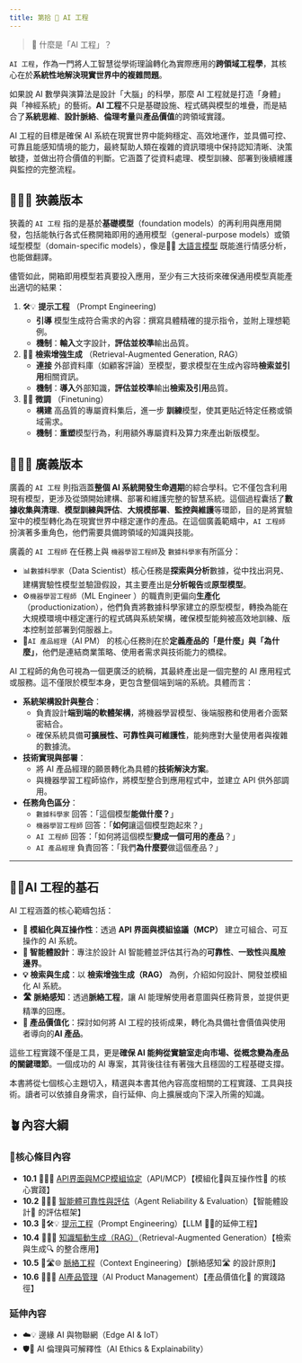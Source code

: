 ```yaml
---
title: 第拾 🌉 AI 工程
---
```

>  🌉 什麼是「AI 工程」？

`AI 工程`，作為一門將人工智慧從學術理論轉化為實際應用的**跨領域工程學**，其核心在於**系統性地解決現實世界中的複雜問題**。

如果說 AI 數學與演算法是設計「大腦」的科學，那麼 AI 工程就是打造「身體」與「神經系統」的藝術。**AI 工程**不只是基礎設施、程式碼與模型的堆疊，而是結合了**系統思維**、**設計脈絡**、**倫理考量**與**產品價值**的跨領域實踐。

AI 工程的目標是確保 AI 系統在現實世界中能夠穩定、高效地運作，並具備可控、可靠且能感知情境的能力，最終幫助人類在複雜的資訊環境中保持認知清晰、決策敏捷，並做出符合價值的判斷。它涵蓋了從資料處理、模型訓練、部署到後續維護與監控的完整流程。

## 🌉🧞‍♀️ 狹義版本

狹義的 `AI 工程` 指的是基於**基礎模型**（foundation models）的再利用與應用開發，包括能執行各式任務開箱即用的通用模型（general-purpose models）或領域型模型（domain-specific models），像是🧞‍♀️ [大語言模型](02-07-large_language_models.zh-hant) 既能進行情感分析，也能做翻譯。 

儘管如此，開箱即用模型若真要投入應用，至少有三大技術來確保通用模型真能產出適切的結果：

1. 🛠️💡 **提示工程** （Prompt Engineering)
    - **引導** 模型生成符合需求的內容：撰寫具體精確的提示指令，並附上理想範例。
    - **機制**：**輸入**文字設計，**評估並校準**輸出品質。
2. 🔗📝 **檢索增強生成** （Retrieval-Augmented Generation, RAG）
    - **連接** 外部資料庫（如顧客評論）至模型，要求模型在生成內容時**檢索並引用**相關資訊。
    - **機制**：**導入**外部知識，**評估並校準**輸出**檢索及引用**品質。
3. 🧹🧩 **微調** （Finetuning）
    - **構建** 高品質的專屬資料集后，進一步 **訓練**模型，使其更貼近特定任務或領域需求。
    - **機制**：**重塑**模型行為，利用額外專屬資料及算力來產出新版模型。

## 🌉🔗🎁 廣義版本

廣義的 `AI 工程` 則指涵蓋**整個 AI 系統開發生命週期**的綜合學科。它不僅包含利用現有模型，更涉及從頭開始建構、部署和維護完整的智慧系統。這個過程囊括了**數據收集與清理**、**模型訓練與評估**、**大規模部署**、**監控與維護**等環節，目的是將實驗室中的模型轉化為在現實世界中穩定運作的產品。在這個廣義範疇中，`AI 工程師` 扮演著多重角色，他們需要具備跨領域的知識與技能。

廣義的 `AI 工程師` 在任務上與 `機器學習工程師`及 `數據科學家`有所區分：
* 📊`數據科學家`（Data Scientist）核心任務是**探索與分析**數據，從中找出洞見、建構實驗性模型並驗證假設，其主要產出是**分析報告**或**原型模型**。
* ⚙️`機器學習工程師`（ML Engineer ）的職責則更偏向**生產化**（productionization），他們負責將數據科學家建立的原型模型，轉換為能在大規模環境中穩定運行的程式碼與系統架構，確保模型能夠被高效地訓練、版本控制並部署到伺服器上。
* 🎁`AI 產品經理`（AI PM） 的核心任務則在於**定義產品的「是什麼」與「為什麼」**，他們是連結商業策略、使用者需求與技術能力的橋樑。

AI 工程師的角色可視為一個更廣泛的統稱，其最終產出是一個完整的 AI 應用程式或服務。這不僅限於模型本身，更包含整個端到端的系統。具體而言：
- **系統架構設計與整合**：
    - 負責設計**端到端的軟體架構**，將機器學習模型、後端服務和使用者介面緊密結合。
    - 確保系統具備**可擴展性、可靠性與可維護性**，能夠應對大量使用者與複雜的數據流。
- **技術實現與部署**：
    - 將 AI 產品經理的願景轉化為具體的**技術解決方案**。
    - 與機器學習工程師協作，將模型整合到應用程式中，並建立 API 供外部調用。
- **任務角色區分**：
    - `數據科學家` 回答：「這個模型**能做什麼？**」
    - `機器學習工程師` 回答：「**如何**讓這個模型跑起來？」
    - `AI 工程師` 回答：「如何將這個模型**變成一個可用的產品**？」
    - `AI 產品經理` 負責回答：「我們**為什麼要**做這個產品？」

***

## 🌉🧩AI 工程的基石

AI 工程涵蓋的核心範疇包括：

- **🧩 模組化與互操作性**：透過 **API 界面與模組協議（MCP）** 建立可組合、可互操作的 AI 系統。
- **🤖 智能體設計**：專注於設計 AI 智能體並評估其行為的**可靠性**、**一致性**與**風險邊界**。
- **💡 檢索與生成**：以 **檢索增強生成（RAG）** 為例，介紹如何設計、開發並模組化 AI 系統。
- **🛣 脈絡感知**：透過**脈絡工程**，讓 AI 能理解使用者意圖與任務背景，並提供更精準的回應。
- **🎁 產品價值化**：探討如何將 AI 工程的技術成果，轉化為具備社會價值與使用者導向的**AI 產品**。

這些工程實踐不僅是工具，更是**確保 AI 能夠從實驗室走向市場、從概念變為產品的關鍵環節**。一個成功的 AI 專案，其背後往往有著強大且穩固的工程基礎支撐。

本書將從七個核心主題切入，精選與本書其他內容高度相關的工程實踐、工具與技術。讀者可以依據自身需求，自行延伸、向上擴展或向下深入所需的知識。

## 🪴內容大綱

### 🌰核心條目內容

* **10.1** 🌉🔗🔐 [API界面與MCP模組協定](10-01-API_MCP.zh-hant.md)（API/MCP）【模組化🧩與互操作性🚀 的核心實踐】  
* **10.2** 🌉🤖🚨 [智能體可靠性與評估](10-02-agent_reliability_evaluation.zh-hant.md)（Agent Reliability & Evaluation）【智能體設計🤖 的評估框架】  
* **10.3** 🌉🛠️💡 [提示工程](10-03-prompt_engineering.zh-hant.md)（Prompt Engineering）【LLM 😵‍💫的延伸工程】  
* **10.4** 🌉🔗📝 [知識驅動生成（RAG）](10-04-retrieval_augmented_generation.zh-hant.md)（Retrieval-Augmented Generation）【檢索與生成🔍 的整合應用】  
* **10.5** 🌉🛣🌐 [脈絡工程](10-05-context_engineering.zh-hant.md)（Context Engineering）【脈絡感知🛣️ 的設計原則】  
* **10.6** 🎁🚀🌱 [AI產品管理](10-06-AI_PM.zh-hant.md)（AI Product Management）【產品價值化🎁 的實踐路徑】

### 延伸內容
- ☁️💡 邊緣 AI 與物聯網（Edge AI & IoT）
- 🛡️📝 AI 倫理與可解釋性（AI Ethics & Explainability）